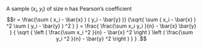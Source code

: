 A sample $(x_{i}, y_{i})$ of size n has Pearson’s coefficient
$$r = \frac{\sum ( x_i - \bar{x} ) ( y_i - \bar{y} )}
{\sqrt{ \sum ( x_i - \bar{x} ) ^2 \sum ( y_i - \bar{y} ) ^2 } }
= \frac{ \frac{\sum x_i y_i }{n} - \bar{x} \bar{y} }
{ \sqrt { \left ( \frac{\sum x_i ^2 }{n} - \bar{x} ^2 \right )
\left ( \frac{\sum y_i ^2 }{n} - \bar{y} ^2 \right ) } } .$$
